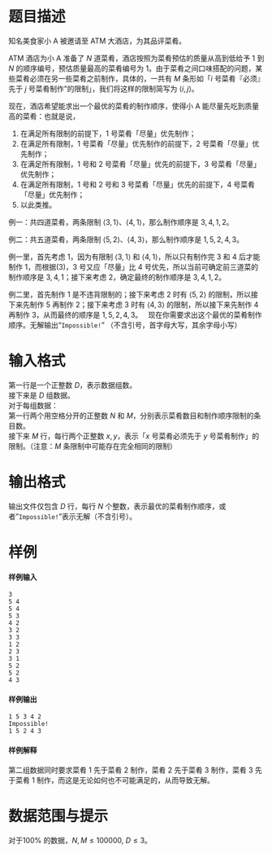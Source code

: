 
# 题目描述

知名美食家小 A 被邀请至 ATM 大酒店，为其品评菜肴。 

ATM 酒店为小 A 准备了 $N$ 道菜肴，酒店按照为菜肴预估的质量从高到低给予 $1$ 到 $N$ 的顺序编号，预估质量最高的菜肴编号为 $1$。由于菜肴之间口味搭配的问题，某些菜肴必须在另一些菜肴之前制作，具体的，一共有 $M$ 条形如「$i$ 号菜肴『必须』先于 $j$ 号菜肴制作”的限制」，我们将这样的限制简写为 $\langle i,j \rangle$。

现在，酒店希望能求出一个最优的菜肴的制作顺序，使得小 A 能尽量先吃到质量高的菜肴：也就是说，

1. 在满足所有限制的前提下，$1$ 号菜肴「尽量」优先制作；
2. 在满足所有限制，$1$ 号菜肴「尽量」优先制作的前提下，$2$ 号菜肴「尽量」优先制作；
3. 在满足所有限制，$1$ 号和 $2$ 号菜肴「尽量」优先的前提下，$3$ 号菜肴「尽量」优先制作；
4. 在满足所有限制，$1$ 号和 $2$ 号和 $3$ 号菜肴「尽量」优先的前提下，4 号菜肴「尽量」优先制作；
5. 以此类推。 

例一：共四道菜肴，两条限制 $\langle 3,1 \rangle$、$\langle 4,1 \rangle$，那么制作顺序是 $3,4,1,2$。

例二：共五道菜肴，两条限制 $\langle 5,2 \rangle$、$\langle 4,3 \rangle$，那么制作顺序是 $1,5,2,4,3$。

例一里，首先考虑 $1$，因为有限制 $\langle 3,1 \rangle$ 和 $\langle 4,1 \rangle$，所以只有制作完 $3$ 和 $4$ 后才能制作 $1$，而根据(3)，$3$ 号又应「尽量」比 $4$ 号优先，所以当前可确定前三道菜的制作顺序是 $3,4,1$；接下来考虑 $2$，确定最终的制作顺序是 $3,4,1,2$。

例二里，首先制作 $1$ 是不违背限制的；接下来考虑 $2$ 时有 $\langle 5,2 \rangle$ 的限制，所以接下来先制作 $5$ 再制作 $2$；接下来考虑 $3$ 时有 $\langle 4,3 \rangle$ 的限制，所以接下来先制作 $4$ 再制作 $3$，从而最终的顺序是 $1,5,2,4,3$。
 
现在你需要求出这个最优的菜肴制作顺序。无解输出“``Impossible!``” （不含引号，首字母大写，其余字母小写）

# 输入格式

第一行是一个正整数 $D$，表示数据组数。  
接下来是 $D$ 组数据。   
对于每组数据：   
第一行两个用空格分开的正整数 $N$ 和 $M$，分别表示菜肴数目和制作顺序限制的条目数。  
接下来 $M$ 行，每行两个正整数 $x,y$，表示「$x$ 号菜肴必须先于 $y$ 号菜肴制作」的限制。（注意：$M$ 条限制中可能存在完全相同的限制）

# 输出格式

输出文件仅包含 $D$ 行，每行 $N$ 个整数，表示最优的菜肴制作顺序，或者”``Impossible!``”表示无解（不含引号）。

# 样例

#### 样例输入
```plain
3 
5 4 
5 4 
5 3 
4 2 
3 2 
3 3 
1 2 
2 3 
3 1 
5 2 
5 2 
4 3
```

#### 样例输出
```plain
1 5 3 4 2 
Impossible! 
1 5 2 4 3
```

#### 样例解释
第二组数据同时要求菜肴 $1$ 先于菜肴 $2$ 制作，菜肴 $2$ 先于菜肴 $3$ 制作，菜肴 $3$ 先于菜肴 $1$ 制作，而这是无论如何也不可能满足的，从而导致无解。 

# 数据范围与提示

对于$100 \%$ 的数据，$N,M \leq 100000,\ D \leq 3$。

